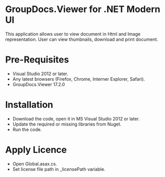 
# GroupDocs.Viewer for .NET Modern UI

This application allows user to view document in Html and Image representation. User can view thumbnails, download and print document.

# Pre-Requisites

* Visual Studio 2012 or later.
* Any latest browsers (Firefox, Chrome, Interner Explorer, Safari).
* GroupDocs.Viewer 17.2.0

# Installation

* Download the code, open it in MS Visual Studio 2012 or later.
* Update the required or missing libraries from Nuget.
* Run the code.

# Apply Licence

* Open Global.asax.cs.
* Set license file path in _licensePath variable.
